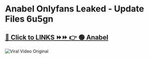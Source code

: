 
 # Anabel Onlyfans Leaked - Update Files 6u5gn

## <h2><a href="https://clipsfans.com/Anabel&ref=git">🔗 Click to LINKS ⏩⏩ 👉 🟢 Anabel </a></h2>

<a href="https://clipsfans.com/Anabel&ref=git" rel="nofollow" data-target="animated-image.originalLink"><img src="https://i.ibb.co.com/xMMVF88/686577567.gif" alt="Viral Video Original" style="max-width: 100%; display: inline-block;" data-target="animated-image.originalImage"></a>

